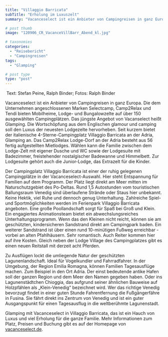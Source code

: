 ```yaml
---
title: "Villaggio Barricata"
subTitle: "Erholung im Luxuszelt"
summary: "Vacanceselect ist ein Anbieter von Campingreisen in ganz Europa. Die dem Unternehmen angeschlossenen Marken Selectcamp, Camp2Relax und Tendi bieten Mobilheime, Lodge- und Bungalowzelte auf über 150 ausgewählten Campingplätzen. Das jüngste Angebot von Vacanselect heißt Glamping. Die Wortschöpfung aus glamour und camping}"

# post thumb
image: "120906_CR_VacanceVillBarr_Abend_kl.jpg"

# taxonomies
categories: 
  - "Reisebericht"
  - "Campingreisen"
tags:
  - "Glamping"

# post type
type: "post"
---
```


 Text: Stefan Peine, Ralph Binder; Fotos: Ralph Binder  

 Vacanceselect ist ein Anbieter von Campingreisen in ganz Europa. Die dem Unternehmen angeschlossenen Marken Selectcamp, Camp2Relax und Tendi bieten Mobilheime, Lodge- und Bungalowzelte auf über 150 ausgewählten Campingplätzen. Das jüngste Angebot von Vacanselect heißt Glamping. Die Wortschöpfung aus dem Englischen glamour und camping soll den Luxus der neuesten Lodgezelte hervorheben. Seit kurzem bietet der italienische 4-Sterne-Campingplatz Villaggio Barricata an der Adria, Glamping an. Das Camp2Relax Lodge-Dorf an der Adria besteht aus 56 fertig aufgestellten Mietlodges. Wählen kann die Familie zwischen dem Lodge-Zelt mit eigener Dusche und WC sowie der Lodgesuite mit Badezimmer, freistehender nostalgischer Badewanne und Himmelbett. Zur Lodgesuite gehört auch die Junior-Lodge, das Extrazelt für die Kinder.  

 Der Campingplatz Villaggio Barricata ist einer der ruhig gelegenen Campingplätze in der Vacanceselect-Auswahl. Hier steht Entspannung für Familien auf dem Programm. Der Platz liegt direkt am Meer mitten im Naturschutzgebiet des Po-Deltas. Rund 1,5 Autostunden vom touristischen Ballungsraum Venedig sind überlaufene Strände oder Staus hier unbekannt. Keine Hektik, viel Ruhe und dennoch genug Unterhaltung. Zahlreiche Spiel- und Sportmöglichkeiten werden im Ferienpark Villaggio Barricata angeboten. Eine große Poollandschaft sorgt für Spaß bei Groß und Klein. Ein engagiertes Animationsteam bietet ein abwechslungsreiches Unterhaltungsprogramm. Wenn das den Kleinen nicht reicht, können sie am geschützten, kindersicheren Sandstrand direkt am Campingpark baden. Ein weiterer Sandstrand ist über einen rund 10-minütigen Fußweg erreichbar - vorbei an alten Pfahlhäusern. Sehr romantisch. Auch Reiter kommen hier auf ihre Kosten. Gleich neben der Lodge Village des Campingplatzes gibt es einen neuen Reitstall mit derzeit acht Pferden.  

 Zu Ausflügen lockt die umliegende Natur der geschützten Lagunenlandschaft. Ideal für Vogelkundler und Fahrradfahrer. In der Umgebung, der Region Emilia Romagna, können Familien Tagesausflüge machen. Zum Beispiel in den Ort Adria. Der einst bedeutende antike Hafen soll der ganzen Region und dem Meer den Namen gegeben haben. Oder ins Lagunenstädtchen Chioggia, das aufgrund seiner ähnlichen Bauweise auf Holzpfählen als „Klein-Venedig“ bezeichnet wird. Wer das richtige Venedig bevorzugt findet in einer guten Stunde Fahrentfernung die Fußgängerfähre in Fusina. Sie fährt direkt ins Zentrum von Venedig und ist ein guter Ausgangspunkt für einen Tagesausflug in die weltberühmte Lagunenstadt.  

 Glamping mit Vacanceselect in Villaggio Barricata, das ist ein Hauch von Luxus und viel Erholung für die ganze Familie. Mehr Informationen zum Platz, Preisen und Buchung gibt es auf der Homepage von [vacanceselect.de](http://www.vacanceselect.de/Camping/Italien/Adria/Villaggio-Barricata/50216/).
